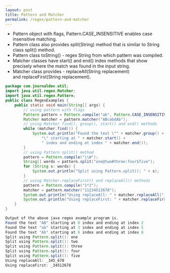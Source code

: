 ```yaml
---
layout: post
title: Pattern and Matcher
permalink: /regex/pattern-and-matcher
---
```


* Pattern object with flags, Pattern.CASE_INSENSITIVE enables case insensitive matching.
* Pattern class also provides split(String) method that is similar to String class split() method.
* Pattern class toString() - regex String from which pattern was compiled.
* Matcher classes have start() and end() index methods that show precisely where the match was found in the input string.
* Matcher class provides - replaceAll(String replacement) and replaceFirst(String replacement).

```java
package com.journaldev.util;
import java.util.regex.Matcher;
import java.util.regex.Pattern;
public class RegexExamples {
    public static void main(String[] args) {
        // using pattern with flags
        Pattern pattern = Pattern.compile("ab", Pattern.CASE_INSENSITIVE);
        Matcher matcher = pattern.matcher("ABcabdAb");
        // using Matcher find(), group(), start() and end() methods
        while (matcher.find()) {
            System.out.println("Found the text \"" + matcher.group() +
                "\" starting at " + matcher.start() +
                " index and ending at index " + matcher.end());
        }
        // using Pattern split() method
        pattern = Pattern.compile("\\W");
        String[] words = pattern.split("one@two#three:four$five");
        for (String s: words) {
            System.out.println("Split using Pattern.split(): " + s);
        }
        // using Matcher.replaceFirst() and replaceAll() methods
        pattern = Pattern.compile("1*2");
        matcher = pattern.matcher("11234512678");
        System.out.println("Using replaceAll: " + matcher.replaceAll("_"));
        System.out.println("Using replaceFirst: " + matcher.replaceFirst("_"));
    }
}
```
```java
Output of the above java regex example program is.
Found the text "AB" starting at 0 index and ending at index 2
Found the text "ab" starting at 3 index and ending at index 5
Found the text "Ab" starting at 6 index and ending at index 8
Split using Pattern.split(): one
Split using Pattern.split(): two
Split using Pattern.split(): three
Split using Pattern.split(): four
Split using Pattern.split(): five
Using replaceAll: _345_678
Using replaceFirst: _34512678
```
